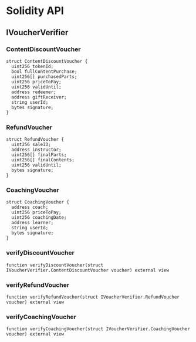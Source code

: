 # Solidity API

## IVoucherVerifier

### ContentDiscountVoucher

```solidity
struct ContentDiscountVoucher {
  uint256 tokenId;
  bool fullContentPurchase;
  uint256[] purchasedParts;
  uint256 priceToPay;
  uint256 validUntil;
  address redeemer;
  address giftReceiver;
  string userId;
  bytes signature;
}
```

### RefundVoucher

```solidity
struct RefundVoucher {
  uint256 saleID;
  address instructor;
  uint256[] finalParts;
  uint256[] finalContents;
  uint256 validUntil;
  bytes signature;
}
```

### CoachingVoucher

```solidity
struct CoachingVoucher {
  address coach;
  uint256 priceToPay;
  uint256 coachingDate;
  address learner;
  string userId;
  bytes signature;
}
```

### verifyDiscountVoucher

```solidity
function verifyDiscountVoucher(struct IVoucherVerifier.ContentDiscountVoucher voucher) external view
```

### verifyRefundVoucher

```solidity
function verifyRefundVoucher(struct IVoucherVerifier.RefundVoucher voucher) external view
```

### verifyCoachingVoucher

```solidity
function verifyCoachingVoucher(struct IVoucherVerifier.CoachingVoucher voucher) external view
```


